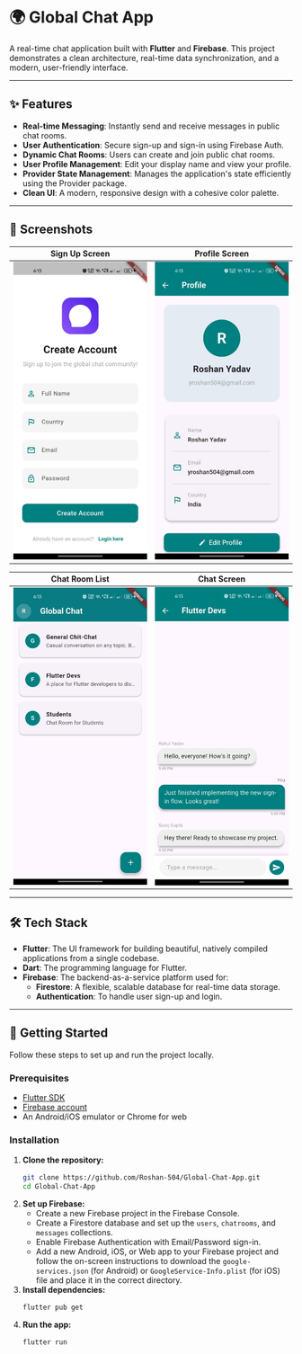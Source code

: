 # 🌍 Global Chat App

A real-time chat application built with **Flutter** and **Firebase**. This project demonstrates a clean architecture, real-time data synchronization, and a modern, user-friendly interface.

---

## ✨ Features

- **Real-time Messaging**: Instantly send and receive messages in public chat rooms.
- **User Authentication**: Secure sign-up and sign-in using Firebase Auth.
- **Dynamic Chat Rooms**: Users can create and join public chat rooms.
- **User Profile Management**: Edit your display name and view your profile.
- **Provider State Management**: Manages the application's state efficiently using the Provider package.
- **Clean UI**: A modern, responsive design with a cohesive color palette.

---

## 📸 Screenshots  

| Sign Up Screen | Profile Screen |
|----------------|----------------|
| <img src="screenshots/sign_up.jpg" width="250"/> | <img src="screenshots/profile.jpg" width="250"/> |

| Chat Room List | Chat Screen |
|----------------|-------------|
| <img src="screenshots/chatrooms.jpg" width="250"/> | <img src="screenshots/chat.jpg" width="250"/> |


---

## 🛠️ Tech Stack

- **Flutter**: The UI framework for building beautiful, natively compiled applications from a single codebase.
- **Dart**: The programming language for Flutter.
- **Firebase**: The backend-as-a-service platform used for:
    - **Firestore**: A flexible, scalable database for real-time data storage.
    - **Authentication**: To handle user sign-up and login.

---

## 🚀 Getting Started

Follow these steps to set up and run the project locally.

### Prerequisites

- [Flutter SDK](https://flutter.dev/docs/get-started/install)
- [Firebase account](https://firebase.google.com/)
- An Android/iOS emulator or Chrome for web

### Installation

1. **Clone the repository:**
    ```bash
    git clone https://github.com/Roshan-504/Global-Chat-App.git
    cd Global-Chat-App
    ```
2. **Set up Firebase:**
    - Create a new Firebase project in the Firebase Console.
    - Create a Firestore database and set up the `users`, `chatrooms`, and `messages` collections.
    - Enable Firebase Authentication with Email/Password sign-in.
    - Add a new Android, iOS, or Web app to your Firebase project and follow the on-screen instructions to download the `google-services.json` (for Android) or `GoogleService-Info.plist` (for iOS) file and place it in the correct directory.
3. **Install dependencies:**
    ```bash
    flutter pub get
    ```
4. **Run the app:**
    ```bash
    flutter run
    ```


